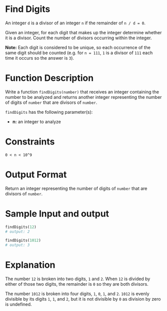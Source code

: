 # Find Digits

An integer ```d``` is a divisor of an integer ```n``` if the remainder of ```n / d = 0```.

Given an integer, for each digit that makes up the integer determine whether it is a divisor. Count the number of divisors occurring within the integer.

**Note:** Each digit is considered to be unique, so each occurrence of the same digit should be counted (e.g. for ```n = 111```, ```1``` is a divisor of ```111``` each time it occurs so the answer is ```3```).

# Function Description

Write a function ```findDigits(number)``` that receives an integer containing the number to be analyzed and returns another integer representing the number of digits of ```number``` that are divisors of ```number```.

```findDigits``` has the following parameter(s):

* **n:** an integer to analyze

# Constraints
```
0 < n < 10^9
```
 
# Output Format

Return an integer representing the number of digits of ```number``` that are divisors of ```number```.

# Sample Input and output
```python
findDigits(12)
# output: 2

findDigits(1012)
# output: 3
```


# Explanation

The number ```12``` is broken into two digits, ```1``` and ```2```. When ```12``` is divided by either of those two digits, the remainder is ```0``` so they are both divisors.

The number ```1012``` is broken into four digits, ```1```, ```0```, ```1```, and ```2```. ```1012``` is evenly divisible by its digits ```1```, ```1```, and ```2```, but it is not divisible by ```0``` as division by zero is undefined.